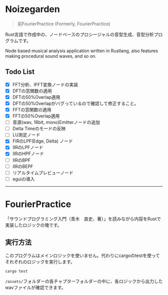 # Noizegarden

> 前FourierPractice (Formerly, FourierPractice)

Rust言語で作成中の、ノードベースのプロシージャルの音型生成、音型分析プログラムです。

Node based musical analysis application written in Rustlang, also features making procedural sound waves, and so on.

## Todo List

- [x] FFT分析、IFFT変換ノードの実装
- [x] DFTの窓関数の適用
- [x] DFTの50%Overlap適用
- [x] DFTの50%Overlapがバグっているので確認して修正すること。
- [x] FFTの窓関数の適用
- [x] FFTの50%Overlap適用
- [ ] 音源(wav, 16bit, mono)Emitterノードの追加
- [ ] Delta Timeのモードの反映
- [ ] LU測定ノード
- [x] FIRのLPF(Edge, Delta) ノード
- [x] IIRのLPFノード
- [x] IIRのHPFノード
- [ ] IIRのBPF
- [ ] IIRのBEPF
- [ ] リアルタイムプレビューノード
- [ ] eguiの導入

---

# FourierPractice

「サウンドプログラミング入門（青木　直史、著）」を読みながら内容をRustで実装したロジックの塊です。

## 実行方法

このプログラムはメインロジックを使いません。代わりにcargoのtestを使ってそれぞれのロジックを実行します。

```
cargo test
```

`/assets/`フォルダーの各チャプターフォルダーの中に、各ロジックから出力したwavファイルが確認できます。
